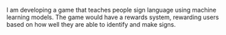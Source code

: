 I am developing a game that teaches people sign language using machine learning models. The game would have a rewards system, rewarding users based on how well they are able to identify and make signs.
